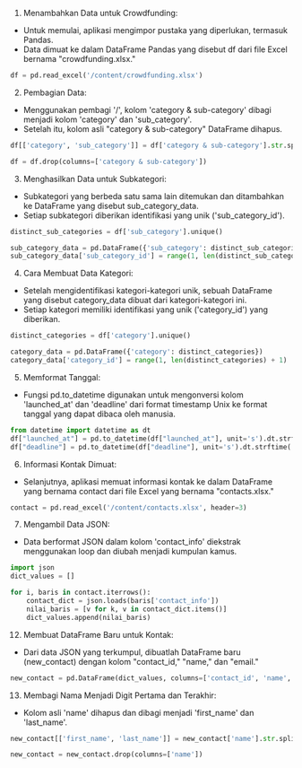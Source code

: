 1. Menambahkan Data untuk Crowdfunding:

  - Untuk memulai, aplikasi mengimpor pustaka yang diperlukan, termasuk Pandas.
  - Data dimuat ke dalam DataFrame Pandas yang disebut df dari file Excel bernama "crowdfunding.xlsx."

```python
df = pd.read_excel('/content/crowdfunding.xlsx')
```

2. Pembagian Data:

  - Menggunakan pembagi '/', kolom 'category & sub-category' dibagi menjadi kolom 'category' dan 'sub_category'.
  - Setelah itu, kolom asli "category & sub-category" DataFrame dihapus.

```python
df[['category', 'sub_category']] = df['category & sub-category'].str.split('/', expand=True)

df = df.drop(columns=['category & sub-category'])
```

3. Menghasilkan Data untuk Subkategori:

  - Subkategori yang berbeda satu sama lain ditemukan dan ditambahkan ke DataFrame yang disebut sub_category_data.
  - Setiap subkategori diberikan identifikasi yang unik ('sub_category_id').

```python
distinct_sub_categories = df['sub_category'].unique()

sub_category_data = pd.DataFrame({'sub_category': distinct_sub_categories})
sub_category_data['sub_category_id'] = range(1, len(distinct_sub_categories) + 1)
```

4. Cara Membuat Data Kategori:

  - Setelah mengidentifikasi kategori-kategori unik, sebuah DataFrame yang disebut category_data dibuat dari kategori-kategori ini.
  - Setiap kategori memiliki identifikasi yang unik ('category_id') yang diberikan.

```python
distinct_categories = df['category'].unique()

category_data = pd.DataFrame({'category': distinct_categories})
category_data['category_id'] = range(1, len(distinct_categories) + 1)
```

5. Memformat Tanggal:

  - Fungsi pd.to_datetime digunakan untuk mengonversi kolom 'launched_at' dan 'deadline' dari format timestamp Unix ke format tanggal yang dapat dibaca oleh manusia.

```python
from datetime import datetime as dt
df["launched_at"] = pd.to_datetime(df["launched_at"], unit='s').dt.strftime('%Y-%m-%d') 
df["deadline"] = pd.to_datetime(df["deadline"], unit='s').dt.strftime('%Y-%m-%d')
```

6. Informasi Kontak Dimuat:

  - Selanjutnya, aplikasi memuat informasi kontak ke dalam DataFrame yang bernama contact dari file Excel yang bernama "contacts.xlsx."

```python
contact = pd.read_excel('/content/contacts.xlsx', header=3)
```

7. Mengambil Data JSON:

  - Data berformat JSON dalam kolom 'contact_info' diekstrak menggunakan loop dan diubah menjadi kumpulan kamus.

```python
import json
dict_values = []

for i, baris in contact.iterrows():
    contact_dict = json.loads(baris['contact_info'])
    nilai_baris = [v for k, v in contact_dict.items()]
    dict_values.append(nilai_baris)
```

12. Membuat DataFrame Baru untuk Kontak:

  - Dari data JSON yang terkumpul, dibuatlah DataFrame baru (new_contact) dengan kolom "contact_id," "name," dan "email."

```python
new_contact = pd.DataFrame(dict_values, columns=['contact_id', 'name', 'email'])
```

13. Membagi Nama Menjadi Digit Pertama dan Terakhir:

  - Kolom asli 'name' dihapus dan dibagi menjadi 'first_name' dan 'last_name'.

```python
new_contact[['first_name', 'last_name']] = new_contact['name'].str.split(' ', 1, expand=True)

new_contact = new_contact.drop(columns=['name'])
```
